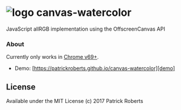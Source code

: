 # ![logo](https://i.imgur.com/drg5zF9.png) canvas-watercolor

JavaScript allRGB implementation using the OffscreenCanvas API

### About

Currently only works in [Chrome v69+][transferControlToOffscreen].

* Demo: [https://patrickroberts.github.io/canvas-watercolor][demo]

## License

Available under the MIT License
(c) 2017 Patrick Roberts

[transferControlToOffscreen]: https://developer.mozilla.org/en-US/docs/Web/API/HTMLCanvasElement/transferControlToOffscreen#Browser_compatibility
[demo]: https://patrickroberts.github.io/canvas-watercolor
